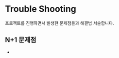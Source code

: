 # Trouble Shooting
프로젝트를 진행하면서 발생한 문제점들과 해결법 서술합니다.

## N+1 문제점
- 







[//]: # ([//]: # &#40;처음 프로젝트 설계시 게시판 글 조회 시 댓글 목록도 함께 조회를 하고자 하였습니다. 그러자 한번 게시글 조회시 해당 게시글에 작성된 모든 댓글들도 함께 조회가 되었습니다.&#41;)
[//]: # ()
[//]: # ([//]: # &#40;그리고 이 부분들이 한번에 조회된 것이 아닌,&#41;)
[//]: # ()
[//]: # ([//]: # &#40;- 게시글 조회 : 게시글에 작성된 댓글의 id가 함께 조회&#41;)
[//]: # ()
[//]: # ([//]: # &#40;- 각 댓글 조회 : 게시글 조회시 조회된 댓글 id를 통해 댓글 각각 조회&#41;)
[//]: # ()
[//]: # ([//]: # &#40;  즉 댓글 갯수만큼의 조회가 더 발생하게 되었습니다. 이를 해결하고자 다음의 방법을 사용 & 시도해보았습니다&#41;)
[//]: # ()
[//]: # (1. native query 작성)

[//]: # (   ...)

[//]: # ()
[//]: # (2. API 분리)

[//]: # (   ...)